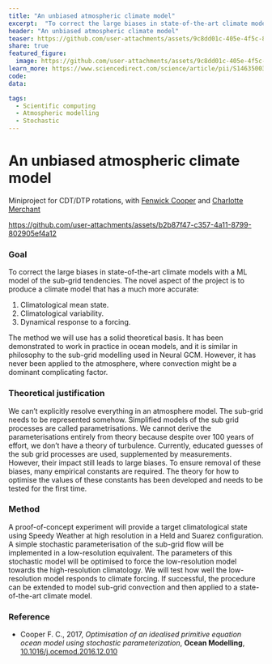```yaml
---
title: "An unbiased atmospheric climate model"
excerpt:  "To correct the large biases in state-of-the-art climate models with a ML model of the sub-grid tendencies."
header: "An unbiased atmospheric climate model"
teaser: https://github.com/user-attachments/assets/9c8dd01c-405e-4f5c-8e8b-f2603642a507
share: true
featured_figure: 
  image: https://github.com/user-attachments/assets/9c8dd01c-405e-4f5c-8e8b-f2603642a507
learn_more: https://www.sciencedirect.com/science/article/pii/S1463500316301688
code:
data:

tags:
  - Scientific computing
  - Atmospheric modelling
  - Stochastic
---
```


# An unbiased atmospheric climate model

Miniproject for CDT/DTP rotations, with [Fenwick Cooper](https://www.physics.ox.ac.uk/our-people/cooperf)
and [Charlotte Merchant](https://intelligent-earth.ox.ac.uk/people/charlotte-merchant)

https://github.com/user-attachments/assets/b2b87f47-c357-4a11-8799-802905ef4a12

### Goal

To correct the large biases in state-of-the-art climate models with a ML model of the sub-grid tendencies.
The novel aspect of the project is to produce a climate model that has a much more accurate:

1.	Climatological mean state.
2.	Climatological variability.
3.	Dynamical response to a forcing.

The method we will use has a solid theoretical basis. It has been demonstrated to work in practice in ocean models,
and it is similar in philosophy to the sub-grid modelling used in Neural GCM. However, it has never been applied to the atmosphere,
where convection might be a dominant complicating factor.

### Theoretical justification

We can’t explicitly resolve everything in an atmosphere model. The sub-grid needs to be represented somehow.
Simplified models of the sub grid processes are called parametrisations. We cannot derive the parameterisations
entirely from theory because despite over 100 years of effort, we don’t have a theory of turbulence.
Currently, educated guesses of the sub grid processes are used, supplemented by measurements.
However, their impact still leads to large biases. To ensure removal of these biases, many empirical constants are required.
The theory for how to optimise the values of these constants has been developed and needs to be tested for the first time.

### Method

A proof-of-concept experiment will provide a target climatological state using Speedy Weather at high resolution in a Held and Suarez configuration.
A simple stochastic parameterisation of the sub-grid flow will be implemented in a low-resolution equivalent.
The parameters of this stochastic model will be optimised to force the low-resolution model towards the high-resolution climatology.
We will test how well the low-resolution model responds to climate forcing. If successful, the procedure can be extended to model
sub-grid convection and then applied to a state-of-the-art climate model.

### Reference

- Cooper F. C., 2017, *Optimisation of an idealised primitive equation ocean model using stochastic parameterization*, **Ocean Modelling**, [10.1016/j.ocemod.2016.12.010](https://www.sciencedirect.com/science/article/pii/S1463500316301688)
